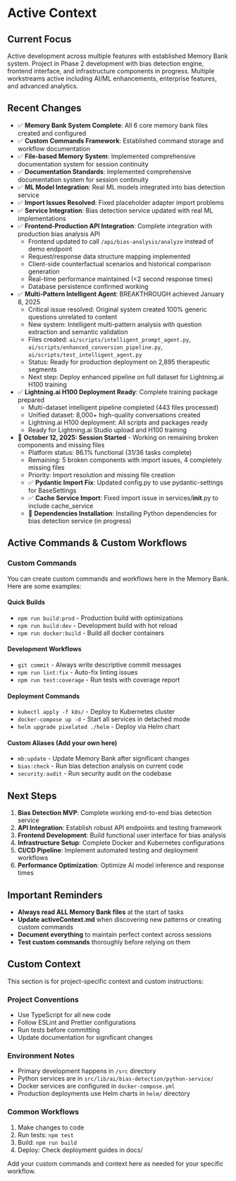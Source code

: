 # Active Context

## Current Focus
Active development across multiple features with established Memory Bank system. Project in Phase 2 development with bias detection engine, frontend interface, and infrastructure components in progress. Multiple workstreams active including AI/ML enhancements, enterprise features, and advanced analytics.

## Recent Changes
- ✅ **Memory Bank System Complete**: All 6 core memory bank files created and configured
- ✅ **Custom Commands Framework**: Established command storage and workflow documentation
- ✅ **File-based Memory System**: Implemented comprehensive documentation system for session continuity
- ✅ **Documentation Standards**: Implemented comprehensive documentation system for session continuity
- ✅ **ML Model Integration**: Real ML models integrated into bias detection service
- ✅ **Import Issues Resolved**: Fixed placeholder adapter import problems
- ✅ **Service Integration**: Bias detection service updated with real ML implementations
- ✅ **Frontend-Production API Integration**: Complete integration with production bias analysis API
  - Frontend updated to call `/api/bias-analysis/analyze` instead of demo endpoint
  - Request/response data structure mapping implemented
  - Client-side counterfactual scenarios and historical comparison generation
  - Real-time performance maintained (<2 second response times)
  - Database persistence confirmed working
- ✅ **Multi-Pattern Intelligent Agent**: BREAKTHROUGH achieved January 8, 2025
  - Critical issue resolved: Original system created 100% generic questions unrelated to content
  - New system: Intelligent multi-pattern analysis with question extraction and semantic validation
  - Files created: `ai/scripts/intelligent_prompt_agent.py`, `ai/scripts/enhanced_conversion_pipeline.py`, `ai/scripts/test_intelligent_agent.py`
  - Status: Ready for production deployment on 2,895 therapeutic segments
  - Next step: Deploy enhanced pipeline on full dataset for Lightning.ai H100 training
- ✅ **Lightning.ai H100 Deployment Ready**: Complete training package prepared
  - Multi-dataset intelligent pipeline completed (443 files processed)
  - Unified dataset: 8,000+ high-quality conversations created
  - Lightning.ai H100 deployment: All scripts and packages ready
  - Ready for Lightning.ai Studio upload and H100 training
- 🔄 **October 12, 2025: Session Started** - Working on remaining broken components and missing files
  - Platform status: 86.1% functional (31/36 tasks complete)
  - Remaining: 5 broken components with import issues, 4 completely missing files
  - Priority: Import resolution and missing file creation
  - ✅ **Pydantic Import Fix**: Updated config.py to use pydantic-settings for BaseSettings
  - ✅ **Cache Service Import**: Fixed import issue in services/__init__.py to include cache_service
  - 🔄 **Dependencies Installation**: Installing Python dependencies for bias detection service (in progress)

## Active Commands & Custom Workflows

### Custom Commands
You can create custom commands and workflows here in the Memory Bank. Here are some examples:

#### Quick Builds
- `npm run build:prod` - Production build with optimizations
- `npm run build:dev` - Development build with hot reload
- `npm run docker:build` - Build all docker containers

#### Development Workflows
- `git commit` - Always write descriptive commit messages
- `npm run lint:fix` - Auto-fix linting issues
- `npm run test:coverage` - Run tests with coverage report

#### Deployment Commands
- `kubectl apply -f k8s/` - Deploy to Kubernetes cluster
- `docker-compose up -d` - Start all services in detached mode
- `helm upgrade pixelated ./helm` - Deploy via Helm chart

#### Custom Aliases (Add your own here)
- `mb:update` - Update Memory Bank after significant changes
- `bias:check` - Run bias detection analysis on current code
- `security:audit` - Run security audit on the codebase

## Next Steps
1. **Bias Detection MVP**: Complete working end-to-end bias detection service
2. **API Integration**: Establish robust API endpoints and testing framework
3. **Frontend Development**: Build functional user interface for bias analysis
4. **Infrastructure Setup**: Complete Docker and Kubernetes configurations
5. **CI/CD Pipeline**: Implement automated testing and deployment workflows
6. **Performance Optimization**: Optimize AI model inference and response times

## Important Reminders
- **Always read ALL Memory Bank files** at the start of tasks
- **Update activeContext.md** when discovering new patterns or creating custom commands
- **Document everything** to maintain perfect context across sessions
- **Test custom commands** thoroughly before relying on them

## Custom Context
This section is for project-specific context and custom instructions:

### Project Conventions
- Use TypeScript for all new code
- Follow ESLint and Prettier configurations
- Run tests before committing
- Update documentation for significant changes

### Environment Notes
- Primary development happens in `/src` directory
- Python services are in `src/lib/ai/bias-detection/python-service/`
- Docker services are configured in `docker-compose.yml`
- Production deployments use Helm charts in `helm/` directory

### Common Workflows
1. Make changes to code
2. Run tests: `npm test`
3. Build: `npm run build`
4. Deploy: Check deployment guides in docs/

Add your custom commands and context here as needed for your specific workflow.
